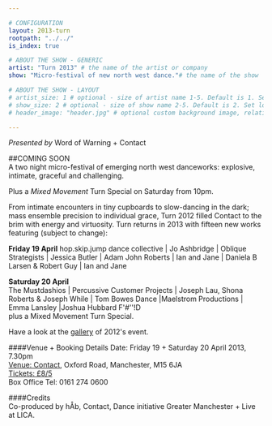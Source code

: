 ```yaml
---

# CONFIGURATION
layout: 2013-turn
rootpath: "../../"
is_index: true

# ABOUT THE SHOW - GENERIC
artist: "Turn 2013" # the name of the artist or company
show: "Micro-festival of new north west dance."# the name of the show

# ABOUT THE SHOW - LAYOUT
# artist_size: 1 # optional - size of artist name 1-5. Default is 1. Set longer names to lower values
# show_size: 2 # optional - size of show name 2-5. Default is 2. Set longer names to lower values
# header_image: "header.jpg" # optional custom background image, relative to current page

---
```

*Presented by* Word of Warning + Contact    

##COMING SOON    
A two night micro-festival of emerging north west danceworks:  explosive, intimate, graceful and challenging.

Plus a *Mixed Movement* Turn Special on Saturday from 10pm.    

From intimate encounters in tiny cupboards to slow-dancing in the dark; mass ensemble precision to individual grace, Turn 2012 filled Contact to the brim with energy and virtuosity. Turn returns in 2013 with fifteen new works featuring (subject to change):    

**Friday 19 April**
hop.skip.jump dance collective | Jo Ashbridge | Oblique Strategists | Jessica Butler | Adam John Roberts | Ian and Jane | Daniela B Larsen & Robert Guy | Ian and Jane      

**Saturday 20 April**    The Mustdashios | Percussive Customer Projects | Joseph Lau, Shona Roberts & Joseph While | Tom Bowes Dance |Maelstrom Productions | Emma Lansley |Joshua Hubbard F'#''!D    
plus a Mixed Movement Turn Special.    

Have a look at the [gallery](/galleries/2012-turn/index.html) of 2012's event.    

####Venue + Booking Details
Date: Friday 19 + Saturday 20 April 2013, 7.30pm    
[Venue: Contact](http://contactmcr.com/visit/getting-here/), Oxford Road, Manchester, M15 6JA    
[Tickets: £8/5](http://contactmcr.com/whats-on/1201-turn-2013/)    
Box Office Tel: 0161 274 0600   
       
####Credits         
Co-produced by hÅb, Contact, Dance initiative Greater Manchester + Live at LICA.